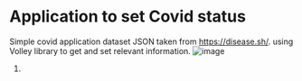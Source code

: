 # Application to set Covid status 
Simple covid application dataset JSON taken from https://disease.sh/. using Volley library to get and set relevant information. 
![image](https://user-images.githubusercontent.com/43243626/116509386-c32ea500-a8f5-11eb-90b4-8c4e24f3d1f4.png)

1. 
